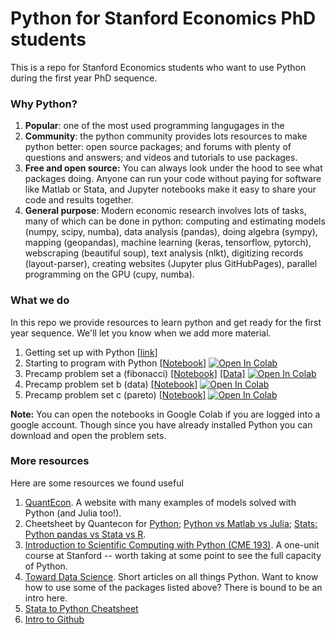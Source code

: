 # Python for Stanford Economics PhD students

This is a repo for Stanford Economics students who want to use Python during the first year PhD sequence. 

### Why Python? 
1. **Popular**: one of the most used programming langugages in the 
2. **Community**: the python community provides lots resources to make python better: open source packages; and forums with plenty of questions and answers; and videos and tutorials  to use packages.  
3. **Free and open source:** You can always look under the hood to see what packages doing. Anyone can run your code without paying for software like Matlab or Stata, and Jupyter notebooks make it easy to share your code and results together. 
4. **General purpose**: Modern economic research involves lots of tasks, many of which can be done in python: computing and estimating models (numpy, scipy, numba), data analysis (pandas), doing algebra (sympy), mapping (geopandas), machine learning (keras, tensorflow, pytorch), webscraping (beautiful soup), text analysis (nlkt), digitizing records (layout-parser), creating websites (Jupyter plus GitHubPages), parallel programming on the GPU (cupy, numba).

### What we do
In this repo we provide resources to learn python and get ready for the first year sequence. We'll let you know when we add more material.
1. Getting set up with Python [[link]](GettingSetUp.md)
2. Starting to program with Python [[Notebook]](OurFirstNotebook.ipynb) [![Open In Colab](https://colab.research.google.com/assets/colab-badge.svg)](https://colab.research.google.com/github/higginsbrian/Stanford-Econ-Python-Public/blob/main/OurFirstNotebook.ipynb)
3. Precamp problem set a (fibonacci) [[Notebook]](precamp_pset_a.ipynb) [[Data]](Trip_Advisor.xlsx) [![Open In Colab](https://colab.research.google.com/assets/colab-badge.svg)](https://colab.research.google.com/github/higginsbrian/Stanford-Econ-Python-Public/blob/main/precamp_pset_a.ipynb)
4. Precamp problem set b (data) [[Notebook]](precamp_pset_b.ipynb) [![Open In Colab](https://colab.research.google.com/assets/colab-badge.svg)](https://colab.research.google.com/github/higginsbrian/Stanford-Econ-Python-Public/blob/main/precamp_pset_b.ipynb)
5. Precamp problem set c (pareto) [[Notebook]](precamp_pset_c.ipynb) [![Open In Colab](https://colab.research.google.com/assets/colab-badge.svg)](https://colab.research.google.com/github/higginsbrian/Stanford-Econ-Python-Public/blob/main/precamp_pset_c.ipynb)

**Note:** You can open the notebooks in Google Colab if you are logged into a google account. Though since you have already installed Python you can download and open the problem sets.


### More resources
Here are some resources we found useful
1. [QuantEcon](https://quantecon.org/). A website with many examples of models solved with Python (and Julia too!).
2. Cheetsheet by Quantecon for [Python](https://cheatsheets.quantecon.org/python-cheatsheet.html); [Python vs Matlab vs Julia](https://cheatsheets.quantecon.org/); [Stats: Python pandas vs Stata vs R](https://cheatsheets.quantecon.org/stats-cheatsheet.html).
3. [Introduction to Scientific Computing with Python (CME 193)](http://web.stanford.edu/class/cme193/syllabus.html). A one-unit course at Stanford -- worth taking at some point to see the full capacity of Python.  
4. [Toward Data Science](https://towardsdatascience.com/). Short articles on all things Python. Want to know how to use some of the packages listed above? There is bound to be an intro here. 
5. [Stata to Python Cheatsheet](http://www.danielmsullivan.com/pages/tutorial_stata_to_python.html)
6. [Intro to Github](https://guides.github.com/activities/hello-world/)  

